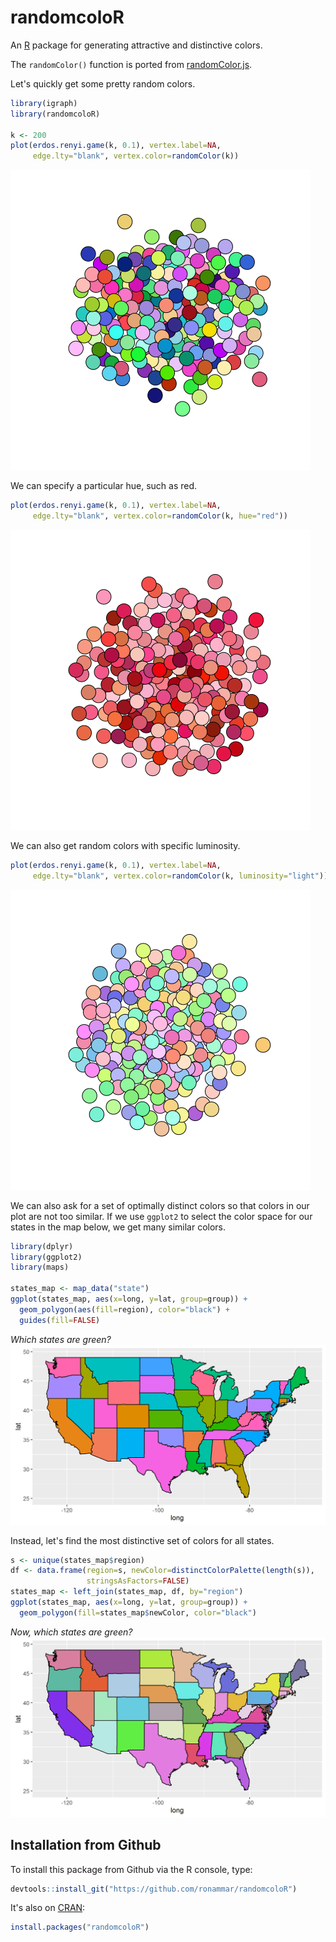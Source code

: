 # randomcoloR

An [R](https://www.r-project.org/) package for generating attractive and distinctive colors.

The `randomColor()` function is ported from [randomColor.js](https://github.com/davidmerfield/randomColor).

Let's quickly get some pretty random colors.
```r
library(igraph)
library(randomcoloR)

k <- 200
plot(erdos.renyi.game(k, 0.1), vertex.label=NA,
     edge.lty="blank", vertex.color=randomColor(k))
```
![](readme_demo/graph1.png)

We can specify a particular hue, such as red.
```r
plot(erdos.renyi.game(k, 0.1), vertex.label=NA,
     edge.lty="blank", vertex.color=randomColor(k, hue="red"))
```
![](readme_demo/graph2.png)

We can also get random colors with specific luminosity.
```r
plot(erdos.renyi.game(k, 0.1), vertex.label=NA,
     edge.lty="blank", vertex.color=randomColor(k, luminosity="light"))
```
![](readme_demo/graph3.png)

We can also ask for a set of optimally distinct colors so that colors in our plot are not too similar.
If we use `ggplot2` to select the color space for our states in the map below, we get many similar colors.
```r
library(dplyr)
library(ggplot2)
library(maps)

states_map <- map_data("state")
ggplot(states_map, aes(x=long, y=lat, group=group)) +
  geom_polygon(aes(fill=region), color="black") +
  guides(fill=FALSE)
```
*Which states are green?*
![](readme_demo/map1.png)

Instead, let's find the most distinctive set of colors for all states.
```r
s <- unique(states_map$region)
df <- data.frame(region=s, newColor=distinctColorPalette(length(s)),
                 stringsAsFactors=FALSE)
states_map <- left_join(states_map, df, by="region")
ggplot(states_map, aes(x=long, y=lat, group=group)) +
  geom_polygon(fill=states_map$newColor, color="black")
```
*Now, which states are green?*
![](readme_demo/map2.png)

## Installation from Github

To install this package from Github via the R console, type:
```r
devtools::install_git("https://github.com/ronammar/randomcoloR")
```
It's also on [CRAN](https://cran.r-project.org/web/packages/randomcoloR/):
```r
install.packages("randomcoloR")
```
